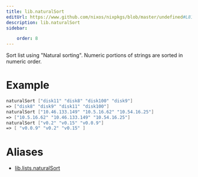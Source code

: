 ```yaml
---
title: lib.naturalSort
editUrl: https://www.github.com/nixos/nixpkgs/blob/master/undefined#L814C17
description: lib.naturalSort
sidebar:

    order: 8
---
```


Sort list using "Natural sorting".
Numeric portions of strings are sorted in numeric order.

# Example

```nix
naturalSort ["disk11" "disk8" "disk100" "disk9"]
=> ["disk8" "disk9" "disk11" "disk100"]
naturalSort ["10.46.133.149" "10.5.16.62" "10.54.16.25"]
=> ["10.5.16.62" "10.46.133.149" "10.54.16.25"]
naturalSort ["v0.2" "v0.15" "v0.0.9"]
=> [ "v0.0.9" "v0.2" "v0.15" ]
```


# Aliases

- [lib.lists.naturalSort](/nix-doc-comments/reference/lib/lists/lib-lists-naturalsort)


